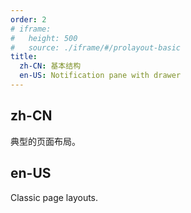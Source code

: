 ```yaml
---
order: 2
# iframe:
#   height: 500
#   source: ./iframe/#/prolayout-basic
title:
  zh-CN: 基本结构
  en-US: Notification pane with drawer
---
```


## zh-CN

典型的页面布局。

## en-US

Classic page layouts.



